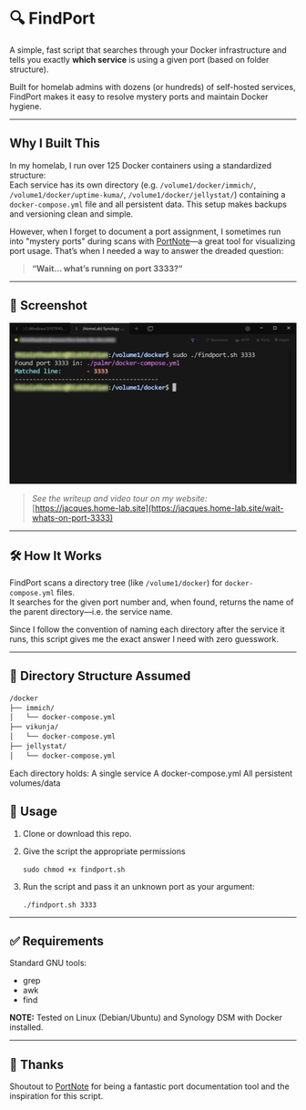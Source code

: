 # 🔍 FindPort

A simple, fast script that searches through your Docker infrastructure and tells you exactly **which service** is using a given port (based on folder structure).

Built for homelab admins with dozens (or hundreds) of self-hosted services, FindPort makes it easy to resolve mystery ports and maintain Docker hygiene.

---

## Why I Built This

In my homelab, I run over 125 Docker containers using a standardized structure:  
Each service has its own directory (e.g. `/volume1/docker/immich/`, `/volume1/docker/uptime-kuma/`, `/volume1/docker/jellystat/`) containing a `docker-compose.yml` file and all persistent data. This setup makes backups and versioning clean and simple.

However, when I forget to document a port assignment, I sometimes run into "mystery ports" during scans with [PortNote](https://github.com/crocofied/PortNote)—a great tool for visualizing port usage. That’s when I needed a way to answer the dreaded question:

> **“Wait… what’s running on port 3333?”**

---

## 📸 Screenshot

![Homepage Screenshot](findport_screenshot.jpg)

> *See the writeup and video tour on my website:*  
> [https://jacques.home-lab.site](https://jacques.home-lab.site/wait-whats-on-port-3333)

---

## 🛠 How It Works

FindPort scans a directory tree (like `/volume1/docker`) for `docker-compose.yml` files.  
It searches for the given port number and, when found, returns the name of the parent directory—i.e. the service name.

Since I follow the convention of naming each directory after the service it runs, this script gives me the exact answer I need with zero guesswork.

---

## 📂 Directory Structure Assumed

```bash
/docker
├── immich/
│   └── docker-compose.yml
├── vikunja/
│   └── docker-compose.yml
├── jellystat/
│   └── docker-compose.yml
```

Each directory holds:
    A single service
    A docker-compose.yml
    All persistent volumes/data

## 🧰 Usage

1. Clone or download this repo.
2. Give the script the appropriate permissions

   `sudo chmod +x findport.sh`
   
4. Run the script and pass it an unknown port as your argument:
  
   `./findport.sh 3333`

---

## ✅ Requirements

Standard GNU tools:
- grep
- awk
- find 

**NOTE:** Tested on Linux (Debian/Ubuntu) and Synology DSM with Docker installed.

---

## 🙌 Thanks

Shoutout to [PortNote](https://github.com/crocofied/PortNote) for being a fantastic port documentation tool and the inspiration for this script.
